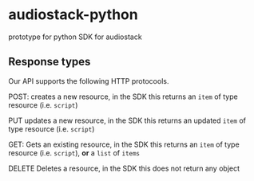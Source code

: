 # audiostack-python
prototype for python SDK for audiostack



## Response types

Our API supports the following HTTP protocools.

POST:
    creates a new resource, in the SDK this returns an `item` of type resource (i.e. `script`)

PUT
    updates a new resource, in the SDK this returns an updated `item` of type resource (i.e. `script`)

GET:
    Gets an existing resource, in the SDK this returns an  `item` of type resource (i.e. `script`), **or** a `list` of `items`

DELETE
    Deletes a resource, in the SDK this does not return any object

